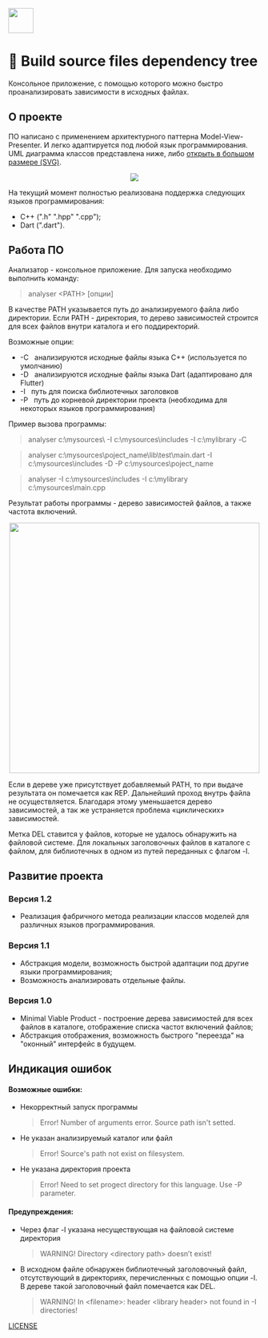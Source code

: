[<img src="https://isocpp.org/assets/images/cpp_logo.png"  width="50">](https://isocpp.org/) 

# 🌳 Build source files dependency tree

Консольное приложение, с помощью которого можно быстро проанализировать зависимости в исходных файлах. 
## О проекте

ПО написано с применением архитектурного паттерна Model-View-Presenter. И легко адаптируется под любой язык программирования.
UML диаграмма классов представлена ниже, либо [открыть в большом размере (SVG)](https://raw.githubusercontent.com/RNOVOSELOV/sources_analyzer/main/images/UML.svg).

<p align="center">
	<img src="https://github.com/RNOVOSELOV/sources_analyzer/blob/main/images/UML.svg">
</p>

На текущий момент полностью реализована поддержка следующих языков программирования:
- С++ (".h" ".hpp" ".cpp");
- Dart (".dart").

## Работа ПО
Анализатор - консольное приложение. Для запуска необходимо выполнить команду:
> analyser \<PATH\> [опции]

В качестве PATH указывается путь до анализируемого файла либо директории. 
Если PATH - директория, то дерево зависимостей строится для всех файлов внутри каталога и его поддиректорий.

Возможные опции:

-	-C &nbsp;&nbsp;анализируются исходные файлы языка С++ (используется по умолчанию)
-	-D &nbsp;&nbsp;анализируются исходные файлы языка Dart (адаптировано для Flutter)
-	-I &nbsp;&nbsp;путь для поиска библиотечных заголовков
-	-P &nbsp;&nbsp;путь до корневой директории проекта (необходима для некоторых языков программирования)

Пример вызова программы:

> analyser c:\mysources\ -I c:\mysources\includes -I c:\mylibrary -С

> analyser c:\mysources\poject_name\lib\test\main.dart -I c:\mysources\includes -D -P c:\mysources\poject_name

> analyser -I c:\mysources\includes -I c:\mylibrary c:\mysources\main.cpp

Результат работы программы - дерево зависимостей файлов, а также частота включений. 
<p align="center">
  <img src="https://github.com/RNOVOSELOV/sources_analyzer/blob/main/images/result_1.png" height="500"/>
</p>

Если в дереве уже присутствует добавляемый PATH, то при выдаче результата он помечается как REP. Дальнейший проход внутрь файла не осуществляется. 
Благодаря этому уменьшается дерево зависимостей, а так же устраняется проблема «циклических» зависимостей. 

Метка DEL ставится у файлов, которые не удалось обнаружить на файловой системе. Для локальных заголовочных файлов в каталоге с файлом, для библиотечных в одном из путей переданных с флагом -I.

## Развитие проекта

### Версия 1.2

- Реализация фабричного метода реализации классов моделей для различных языков программирования.

### Версия 1.1

- Абстракция модели, возможность быстрой адаптации под другие языки программирования;
- Возможность анализировать отдельные файлы.

### Версия 1.0

- Minimal Viable Product - построение дерева зависимостей для всех файлов в каталоге, отображение списка частот включений файлов;
- Абстракция отображения, возможность быстрого "переезда" на "оконный" интерфейс в будущем.

## Индикация ошибок

#### Возможные ошибки:

- Некорректный запуск программы

    > Error! Number of arguments error. Source path isn't setted.
	
- Не указан анализируемый каталог или файл
	
    > Error! Source's path not exist on filesystem.

- Не указана директория проекта
	
    > Error! Need to set progect directory for this language. Use -P parameter.

#### Предупреждения:

- Через флаг -I указана несуществующая на файловой системе директория 

    > WARNING! Directory \<directory path\> doesn’t exist!
  
- В исходном файле обнаружен библиотечный заголовочный файл, отсутствующий в директориях, перечисленных с помощью опции -I. В дереве такой заголовочный файл помечается как DEL.
  
    > WARNING! In \<filename\>: header \<library header\> not found in -I directories!

[LICENSE](https://raw.githubusercontent.com/RNOVOSELOV/sources_analyzer/main/LICENSE)

